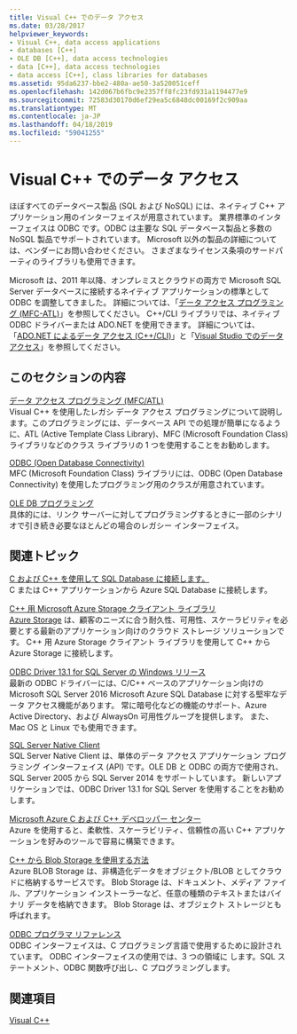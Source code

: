 ```yaml
---
title: Visual C++ でのデータ アクセス
ms.date: 03/28/2017
helpviewer_keywords:
- Visual C++, data access applications
- databases [C++]
- OLE DB [C++], data access technologies
- data [C++], data access technologies
- data access [C++], class libraries for databases
ms.assetid: 95da6237-bbe2-480a-ae50-3a520051ceff
ms.openlocfilehash: 142d067b6fbc9e2357ff8fc23fd931a1194477e9
ms.sourcegitcommit: 72583d30170d6ef29ea5c6848dc00169f2c909aa
ms.translationtype: MT
ms.contentlocale: ja-JP
ms.lasthandoff: 04/18/2019
ms.locfileid: "59041255"
---
```

# <a name="data-access-in-visual-c"></a>Visual C++ でのデータ アクセス

ほぼすべてのデータベース製品 (SQL および NoSQL) には、ネイティブ C++ アプリケーション用のインターフェイスが用意されています。 業界標準のインターフェイスは ODBC です。ODBC は主要な SQL データベース製品と多数の NoSQL 製品でサポートされています。 Microsoft 以外の製品の詳細については、ベンダーにお問い合わせください。 さまざまなライセンス条項のサードパーティのライブラリも使用できます。

Microsoft は、2011 年以降、オンプレミスとクラウドの両方で Microsoft SQL Server データベースに接続するネイティブ アプリケーションの標準として ODBC を調整してきました。 詳細については、「[データ アクセス プログラミング \(MFC-ATL\)](data-access-programming-mfc-atl.md)」を参照してください。 C++/CLI ライブラリでは、ネイティブ ODBC ドライバーまたは ADO.NET を使用できます。 詳細については、「[ADO.NET によるデータ アクセス (C++/CLI)](../dotnet/data-access-using-adonet-cpp-cli.md)」と「[Visual Studio でのデータ アクセス](https://docs.microsoft.com/visualstudio/data-tools/accessing-data-in-visual-studio)」を参照してください。

## <a name="in-this-section"></a>このセクションの内容

[データ アクセス プログラミング (MFC/ATL)](data-access-programming-mfc-atl.md)<br/>
Visual C++ を使用したレガシ データ アクセス プログラミングについて説明します。このプログラミングには、データベース API での処理が簡単になるように、ATL (Active Template Class Library)、MFC (Microsoft Foundation Class) ライブラリなどのクラス ライブラリの 1 つを使用することをお勧めします。

[ODBC (Open Database Connectivity)](odbc/open-database-connectivity-odbc.md)<br/>
MFC (Microsoft Foundation Class) ライブラリには、ODBC (Open Database Connectivity) を使用したプログラミング用のクラスが用意されています。

[OLE DB プログラミング](oledb/ole-db-programming.md)<br/>
具体的には、リンク サーバーに対してプログラミングするときに一部のシナリオで引き続き必要なほとんどの場合のレガシー インターフェイス。

## <a name="related-topics"></a>関連トピック

[C および C++ を使用して SQL Database に接続します。](/azure/sql-database/sql-database-develop-cplusplus-simple)<br/>
C または C++ アプリケーションから Azure SQL Database に接続します。

[C++ 用 Microsoft Azure Storage クライアント ライブラリ](https://github.com/Azure/azure-storage-cpp)<br/>
[Azure Storage](/azure/storage/storage-introduction) は、顧客のニーズに合う耐久性、可用性、スケーラビリティを必要とする最新のアプリケーション向けのクラウド ストレージ ソリューションです。 C++ 用 Azure Storage クライアント ライブラリを使用して C++ から Azure Storage に接続します。

[ODBC Driver 13.1 for SQL Server の Windows リリース](https://blogs.msdn.microsoft.com/sqlnativeclient/2016/08/01/announcing-the-odbc-driver-13-1-for-sql-server)<br/>
最新の ODBC ドライバーには、C/C++ ベースのアプリケーション向けの Microsoft SQL Server 2016 Microsoft Azure SQL Database に対する堅牢なデータ アクセス機能があります。 常に暗号化などの機能のサポート、Azure Active Directory、および AlwaysOn 可用性グループを提供します。 また、Mac OS と Linux でも使用できます。

[SQL Server Native Client](/sql/relational-databases/native-client/sql-server-native-client-programming)<br/>
SQL Server Native Client は、単体のデータ アクセス アプリケーション プログラミング インターフェイス (API) です。OLE DB と ODBC の両方で使用され、SQL Server 2005 から SQL Server 2014 をサポートしています。 新しいアプリケーションでは、ODBC Driver 13.1 for SQL Server を使用することをお勧めします。

[Microsoft Azure C および C++ デベロッパー センター](https://azure.microsoft.com/develop/cpp/)<br/>
Azure を使用すると、柔軟性、スケーラビリティ、信頼性の高い C++ アプリケーションを好みのツールで容易に構築できます。

[C++ から Blob Storage を使用する方法](https://docs.microsoft.com/azure/storage/storage-c-plus-plus-how-to-use-blobs)<br/>
Azure BLOB Storage は、非構造化データをオブジェクト/BLOB としてクラウドに格納するサービスです。 Blob Storage は、ドキュメント、メディア ファイル、アプリケーション インストーラーなど、任意の種類のテキストまたはバイナリ データを格納できます。 Blob Storage は、オブジェクト ストレージとも呼ばれます。

[ ODBC プログラマ リファレンス](https://docs.microsoft.com/sql/odbc/reference/odbc-programmer-s-reference)<br/>
ODBC インターフェイスは、C プログラミング言語で使用するために設計されています。 ODBC インターフェイスの使用では、3 つの領域に します。SQL ステートメント、ODBC 関数呼び出し、C プログラミングします。

## <a name="see-also"></a>関連項目

[Visual C++](../overview/visual-cpp-in-visual-studio.md)

